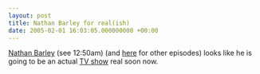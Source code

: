 ```yaml
---
layout: post
title: Nathan Barley for real(ish)
date: 2005-02-01 16:03:05.000000000 +00:00
---
```

<a href="https://www.tvgohome.com/">Nathan Barley</a> (see 12:50am) (and <a href="https://www.tvgohome.com/archive.html">here</a> for other episodes) looks like he is going to be an actual <a href="https://www.trashbat.co.uk/index_barley.html">TV show</a> real soon now.
